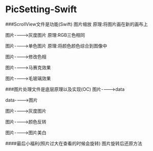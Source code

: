 # PicSetting-Swift

###ScrollView文件是功能(Swift)
图片缩放
原理:将图片画在新的画布上

图片---->灰度图片
原理:RGB三色相同

图片---->单色图片
原理:将颜色颜色综合到图像中

图片---->修改色相


图片---->马赛克效果


图片---->毛玻璃效果

###图片处理文件是底层原理以及实现(OC)
图片---->data


data---->图片


图片---->灰度图片


图片---->颜色反转


图片---->图片美白


####最后小福利(照片过大在查看的时候会旋转)
图片旋转后还原方法
